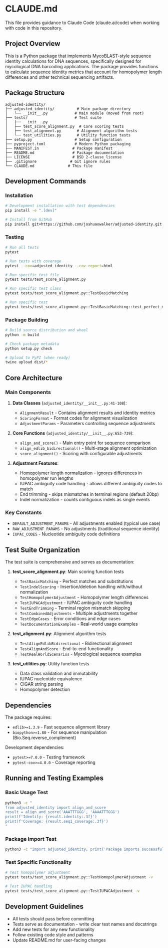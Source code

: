 # CLAUDE.md

This file provides guidance to Claude Code (claude.ai/code) when working with code in this repository.

## Project Overview

This is a Python package that implements MycoBLAST-style sequence identity calculations for DNA sequences, specifically designed for mycological DNA barcoding applications. The package provides functions to calculate sequence identity metrics that account for homopolymer length differences and other technical sequencing artifacts.

## Package Structure

```
adjusted-identity/
├── adjusted_identity/          # Main package directory
│   └── __init__.py            # Main module (moved from root)
├── tests/                     # Test suite
│   ├── __init__.py
│   ├── test_score_alignment.py  # Core scoring tests
│   ├── test_alignment.py       # Alignment algorithm tests
│   └── test_utilities.py       # Utility function tests
├── setup.py                   # Setup configuration
├── pyproject.toml             # Modern Python packaging
├── MANIFEST.in               # Package manifest
├── README.md                 # Package documentation
├── LICENSE                   # BSD 2-clause license
├── .gitignore               # Git ignore rules
└── CLAUDE.md               # This file
```

## Development Commands

### Installation
```bash
# Development installation with test dependencies
pip install -e ".[dev]"

# Install from GitHub
pip install git+https://github.com/joshuaowalker/adjusted-identity.git
```

### Testing
```bash
# Run all tests
pytest

# Run tests with coverage
pytest --cov=adjusted_identity --cov-report=html

# Run specific test file
pytest tests/test_score_alignment.py

# Run specific test class
pytest tests/test_score_alignment.py::TestBasicMatching

# Run specific test
pytest tests/test_score_alignment.py::TestBasicMatching::test_perfect_match
```

### Package Building
```bash
# Build source distribution and wheel
python -m build

# Check package metadata
python setup.py check

# Upload to PyPI (when ready)
twine upload dist/*
```

## Core Architecture

### Main Components

1. **Data Classes** (`adjusted_identity/__init__.py:41-108`):
   - `AlignmentResult` - Contains alignment results and identity metrics
   - `ScoringFormat` - Format codes for alignment visualization
   - `AdjustmentParams` - Parameters controlling sequence adjustments

2. **Core Functions** (`adjusted_identity/__init__.py:653-739`):
   - `align_and_score()` - Main entry point for sequence comparison
   - `align_edlib_bidirectional()` - Multi-stage alignment optimization
   - `score_alignment()` - Scoring with configurable adjustments

3. **Adjustment Features**:
   - Homopolymer length normalization - ignores differences in homopolymer run lengths
   - IUPAC ambiguity code handling - allows different ambiguity codes to match
   - End trimming - skips mismatches in terminal regions (default 20bp)
   - Indel normalization - counts contiguous indels as single events

### Key Constants

- `DEFAULT_ADJUSTMENT_PARAMS` - All adjustments enabled (typical use case)
- `RAW_ADJUSTMENT_PARAMS` - No adjustments (traditional sequence identity)
- `IUPAC_CODES` - Nucleotide ambiguity code definitions

## Test Suite Organization

The test suite is comprehensive and serves as documentation:

1. **test_score_alignment.py**: Main scoring function tests
   - `TestBasicMatching` - Perfect matches and substitutions
   - `TestIndelScoring` - Insertion/deletion handling with/without normalization
   - `TestHomopolymerAdjustment` - Homopolymer length differences
   - `TestIUPACAdjustment` - IUPAC ambiguity code handling
   - `TestEndTrimming` - Terminal region mismatch skipping
   - `TestCombinedAdjustments` - Multiple adjustments together
   - `TestEdgeCases` - Error conditions and edge cases
   - `TestDocumentationExamples` - Real-world usage examples

2. **test_alignment.py**: Alignment algorithm tests
   - `TestAlignEdlibBidirectional` - Bidirectional alignment
   - `TestAlignAndScore` - End-to-end functionality
   - `TestRealWorldScenarios` - Mycological sequence examples

3. **test_utilities.py**: Utility function tests
   - Data class validation and immutability
   - IUPAC nucleotide equivalence
   - CIGAR string parsing
   - Homopolymer detection

## Dependencies

The package requires:
- `edlib>=1.3.9` - Fast sequence alignment library
- `biopython>=1.80` - For sequence manipulation (Bio.Seq.reverse_complement)

Development dependencies:
- `pytest>=7.0.0` - Testing framework
- `pytest-cov>=4.0.0` - Coverage reporting

## Running and Testing Examples

### Basic Usage Test
```bash
python3 -c "
from adjusted_identity import align_and_score
result = align_and_score('AAATTTGGG', 'AAAATTTGGG')
print(f'Identity: {result.identity:.3f}')
print(f'Coverage: {result.seq1_coverage:.3f}')
"
```

### Package Import Test
```bash
python3 -c "import adjusted_identity; print('Package imports successfully')"
```

### Test Specific Functionality
```bash
# Test homopolymer adjustment
pytest tests/test_score_alignment.py::TestHomopolymerAdjustment -v

# Test IUPAC handling
pytest tests/test_score_alignment.py::TestIUPACAdjustment -v
```

## Development Guidelines

- All tests should pass before committing
- Tests serve as documentation - write clear test names and docstrings
- Add new tests for any new functionality
- Follow existing code style and patterns
- Update README.md for user-facing changes